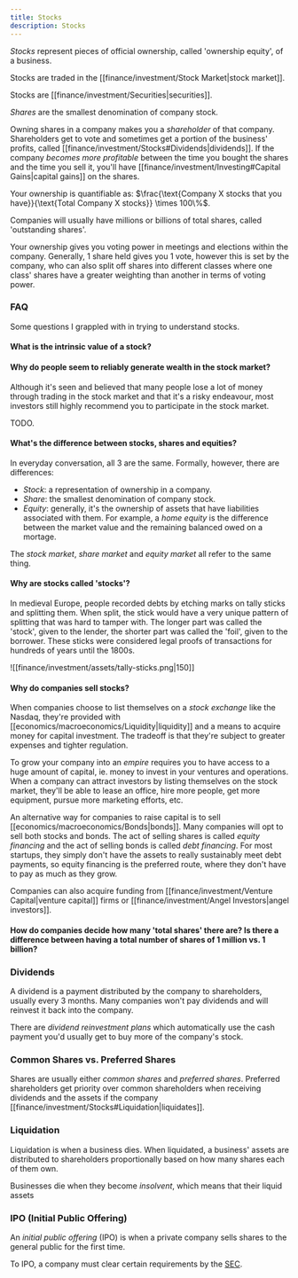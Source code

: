 ```yaml
---
title: Stocks
description: Stocks
---
```


*Stocks* represent pieces of official ownership, called 'ownership equity', of a business. 

Stocks are traded in the [[finance/investment/Stock Market|stock market]].

Stocks are [[finance/investment/Securities|securities]].


*Shares* are the smallest denomination of company stock.

Owning shares in a company makes you a *shareholder* of that company. Shareholders get to vote and sometimes get a portion of the business' profits, called [[finance/investment/Stocks#Dividends|dividends]]. If the company *becomes more profitable* between the time you bought the shares and the time you sell it, you'll have [[finance/investment/Investing#Capital Gains|capital gains]] on the shares.

Your ownership is quantifiable as: $\frac{\text{Company X stocks that you have}}{\text{Total Company X stocks}} \times 100\%$.

Companies will usually have millions or billions of total shares, called 'outstanding shares'.

Your ownership gives you voting power in meetings and elections within the company. Generally, 1 share held gives you 1 vote, however this is set by the company, who can also split off shares into different classes where one class' shares have a greater weighting than another in terms of voting power.


### FAQ
Some questions I grappled with in trying to understand stocks.

#### What is the intrinsic value of a stock?

#### Why do people seem to reliably generate wealth in the stock market?
Although it's seen and believed that many people lose a lot of money through trading in the stock market and that it's a risky endeavour, most investors still highly recommend you to participate in the stock market.

TODO.

#### What's the difference between stocks, shares and equities?
In everyday conversation, all 3 are the same. Formally, however, there are differences:
- *Stock*: a representation of ownership in a company.
- *Share*: the smallest denomination of company stock.
- *Equity*: generally, it's the ownership of assets that have liabilities associated with them. For example, a *home equity* is the difference between the market value and the remaining balanced owed on a mortage.

The *stock market*, *share market* and *equity market* all refer to the same thing.

#### Why are stocks called 'stocks'?
In medieval Europe, people recorded debts by etching marks on tally sticks and splitting them. When split, the stick would have a very unique pattern of splitting that was hard to tamper with. The longer part was called the 'stock', given to the lender, the shorter part was called the 'foil', given to the borrower. These sticks were considered legal proofs of transactions for hundreds of years until the 1800s.

  ![[finance/investment/assets/tally-sticks.png|150]]
  
#### Why do companies sell stocks?
When companies choose to list themselves on a *stock exchange* like the Nasdaq, they're provided with [[economics/macroeconomics/Liquidity|liquidity]] and a means to acquire money for capital investment. The tradeoff is that they're subject to greater expenses and tighter regulation.

To grow your company into an *empire* requires you to have access to a huge amount of capital, ie. money to invest in your ventures and operations. When a company can attract investors by listing themselves on the stock market, they'll be able to lease an office, hire more people, get more equipment, pursue more marketing efforts, etc.

An alternative way for companies to raise capital is to sell [[economics/macroeconomics/Bonds|bonds]]. Many companies will opt to sell both stocks and bonds. The act of selling shares is called *equity financing* and the act of selling bonds is called *debt financing*. For most startups, they simply don't have the assets to really sustainably meet debt payments, so equity financing is the preferred route, where they don't have to pay as much as they grow.

Companies can also acquire funding from [[finance/investment/Venture Capital|venture capital]] firms or [[finance/investment/Angel Investors|angel investors]].

#### How do companies decide how many 'total shares' there are? Is there a difference between having a total number of shares of 1 million vs. 1 billion?
 

### Dividends
A dividend is a payment distributed by the company to shareholders, usually every 3 months. Many companies won't pay dividends and will reinvest it back into the company.

There are *dividend reinvestment plans* which automatically use the cash payment you'd usually get to buy more of the company's stock.

### Common Shares vs. Preferred Shares
Shares are usually either *common shares* and *preferred shares*. Preferred shareholders get priority over common shareholders when receiving dividends and the assets if the company [[finance/investment/Stocks#Liquidation|liquidates]].

### Liquidation
Liquidation is when a business dies. When liquidated, a business' assets are distributed to shareholders proportionally based on how many shares each of them own.

Businesses die when they become *insolvent*, which means that their liquid assets 

### IPO (Initial Public Offering)
An *initial public offering* (IPO) is when a private company sells shares to the general public for the first time.

To IPO, a company must clear certain requirements by the [SEC](https://www.sec.gov/).
